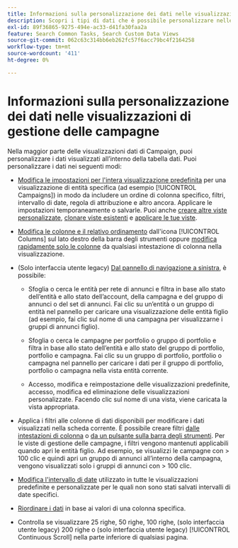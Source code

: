 ```yaml
---
title: Informazioni sulla personalizzazione dei dati nelle visualizzazioni di gestione delle campagne
description: Scopri i tipi di dati che è possibile personalizzare nelle visualizzazioni dati di Campaign.
exl-id: 89f36865-9275-494e-ac33-d41fa30faa2a
feature: Search Common Tasks, Search Custom Data Views
source-git-commit: 062c63c314bb6eb262fc57f6acc79bc4f2164258
workflow-type: tm+mt
source-wordcount: '411'
ht-degree: 0%

---
```


# Informazioni sulla personalizzazione dei dati nelle visualizzazioni di gestione delle campagne

<!-- Add info about new UI -->

Nella maggior parte delle visualizzazioni dati di Campaign, puoi personalizzare i dati visualizzati all’interno della tabella dati. Puoi personalizzare i dati nei seguenti modi:

* [Modifica le impostazioni per l&#39;intera visualizzazione predefinita](/help/search-social-commerce/common-tasks/data-views/custom-default-views-manage.md##view-edit) per una visualizzazione di entità specifica (ad esempio [!UICONTROL Campaigns]) in modo da includere un ordine di colonna specifico, filtri, intervallo di date, regola di attribuzione e altro ancora. Applicare le impostazioni temporaneamente o salvarle. Puoi anche [creare altre viste personalizzate](/help/search-social-commerce/common-tasks/data-views/custom-default-views-manage.md#create-custom-view), [clonare viste esistenti](/help/search-social-commerce/common-tasks/data-views/custom-default-views-manage.md#view-clone) e [applicare le tue viste](/help/search-social-commerce/common-tasks/data-views/custom-default-views-manage.md#apply-a-default-or-custom-view).

* [Modifica le colonne e il relativo ordinamento](/help/search-social-commerce/common-tasks/data-views/ad-hoc-settings/column-set-edit-sort-icon.md) dall&#39;icona [!UICONTROL Columns] sul lato destro della barra degli strumenti oppure [modifica rapidamente solo le colonne](/help/search-social-commerce/common-tasks/data-views/ad-hoc-settings/column-set-edit-column-heading.md) da qualsiasi intestazione di colonna nella visualizzazione.

* (Solo interfaccia utente legacy) [Dal pannello di navigazione a sinistra](/help/search-social-commerce/common-tasks/data-views/ad-hoc-settings/filter-using-left-panel.md), è possibile:

   * Sfoglia o cerca le entità per rete di annunci e filtra in base allo stato dell’entità e allo stato dell’account, della campagna e del gruppo di annunci o del set di annunci. Fai clic su un’entità o un gruppo di entità nel pannello per caricare una visualizzazione delle entità figlio (ad esempio, fai clic sul nome di una campagna per visualizzarne i gruppi di annunci figlio).

   * Sfoglia o cerca le campagne per portfolio o gruppo di portfolio e filtra in base allo stato dell’entità e allo stato del gruppo di portfolio, portfolio e campagna. Fai clic su un gruppo di portfolio, portfolio o campagna nel pannello per caricare i dati per il gruppo di portfolio, portfolio o campagna nella vista entità corrente.

   * Accesso, modifica e reimpostazione delle visualizzazioni predefinite, accesso, modifica ed eliminazione delle visualizzazioni personalizzate. Facendo clic sul nome di una vista, viene caricata la vista appropriata.

* Applica i filtri alle colonne di dati disponibili per modificare i dati visualizzati nella scheda corrente. È possibile creare filtri [dalle intestazioni di colonna](/help/search-social-commerce/common-tasks/data-views/ad-hoc-settings/column-filter-apply-from-column-heading.md) o [da un pulsante sulla barra degli strumenti](/help/search-social-commerce/common-tasks/data-views/ad-hoc-settings/column-filter-apply-from-toolbar.md). Per le viste di gestione delle campagne, i filtri vengono mantenuti applicabili quando apri le entità figlio. Ad esempio, se visualizzi le campagne con \> 100 clic e quindi apri un gruppo di annunci all’interno della campagna, vengono visualizzati solo i gruppi di annunci con \> 100 clic.

* [Modifica l&#39;intervallo di date](/help/search-social-commerce/common-tasks/data-views/ad-hoc-settings/date-filter.md) utilizzato in tutte le visualizzazioni predefinite e personalizzate per le quali non sono stati salvati intervalli di date specifici.

* [Riordinare i dati](/help/search-social-commerce/common-tasks/data-views/ad-hoc-settings/column-sort.md) in base ai valori di una colonna specifica.

* Controlla se visualizzare 25 righe, 50 righe, 100 righe, (solo interfaccia utente legacy) 200 righe o (solo interfaccia utente legacy) [!UICONTROL Continuous Scroll] nella parte inferiore di qualsiasi pagina.
